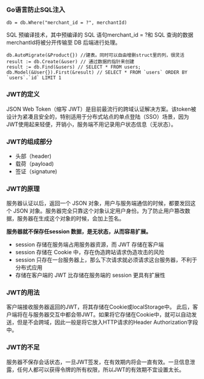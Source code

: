 ### Go语言防止SQL注入

```cgo
db = db.Where("merchant_id = ?", merchantId)
```

 SQL 预编译技术，其中预编译的 SQL 语句merchant_id = ?和 SQL 查询的数据merchantId将被分开传输至 DB 后端进行处理。

```
db.AutoMigrate(&Product{}) //建表。同时可以自由增删struct里的列，很灵活
result := db.Create(&user) // 通过数据的指针来创建
result := db.Find(&users) // SELECT * FROM users;
db.Model(&User{}).First(&result) // SELECT * FROM `users` ORDER BY `users`.`id` LIMIT 1
```



### JWT的定义

JSON Web Token（缩写 JWT）是目前最流行的跨域认证解决方案。该token被设计为紧凑且安全的，特别适用于分布式站点的单点登陆（SSO）场景，因为JWT使用起来轻便，开销小，服务端不用记录用户状态信息（无状态）。

### JWT的组成部分

- 头部（header)
- 载荷（payload)
- 签证（signature)

### JWT的原理

服务器认证以后，返回一个 JSON 对象，用户与服务端通信的时候，都要发回这个 JSON 对象。服务器完全只靠这个对象认定用户身份。为了防止用户篡改数据，服务器在生成这个对象的时候，会加上签名。

**服务器就不保存任session 数据，是无状态，从而容易扩展。**

-  session 存储在服务端占用服务器资源，而 JWT 存储在客户端
-  session 存储在 Cookie 中，存在伪造跨站请求伪造攻击的风险 
-  session 只存在一台服务器上，那么下次请求就必须请求这台服务器，不利于分布式应用 
-  存储在客户端的 JWT 比存储在服务端的 session 更具有扩展性

### JWT的用法

客户端接收服务器返回的JWT，将其存储在Cookie或localStorage中。 此后，客户端将在与服务器交互中都会带JWT。如果将它存储在Cookie中，就可以自动发送，但是不会跨域，因此一般是将它放入HTTP请求的Header Authorization字段中。

### JWT的不足

服务器不保存会话状态，一旦JWT签发，在有效期内将会一直有效。一旦信息泄露，任何人都可以获得令牌的所有权限，所以JWT的有效期不宜设置太长。